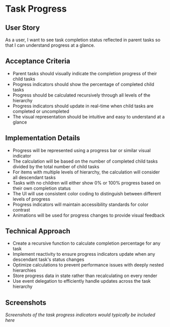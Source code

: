 # Task Progress

## User Story
As a user, I want to see task completion status reflected in parent tasks so that I can understand progress at a glance.

## Acceptance Criteria
- Parent tasks should visually indicate the completion progress of their child tasks
- Progress indicators should show the percentage of completed child tasks
- Progress should be calculated recursively through all levels of the hierarchy
- Progress indicators should update in real-time when child tasks are completed or uncompleted
- The visual representation should be intuitive and easy to understand at a glance

## Implementation Details
- Progress will be represented using a progress bar or similar visual indicator
- The calculation will be based on the number of completed child tasks divided by the total number of child tasks
- For items with multiple levels of hierarchy, the calculation will consider all descendant tasks
- Tasks with no children will either show 0% or 100% progress based on their own completion status
- The UI will use consistent color coding to distinguish between different levels of progress
- Progress indicators will maintain accessibility standards for color contrast
- Animations will be used for progress changes to provide visual feedback

## Technical Approach
- Create a recursive function to calculate completion percentage for any task
- Implement reactivity to ensure progress indicators update when any descendant task's status changes
- Optimize calculations to prevent performance issues with deeply nested hierarchies
- Store progress data in state rather than recalculating on every render
- Use event delegation to efficiently handle updates across the task hierarchy

## Screenshots
*Screenshots of the task progress indicators would typically be included here* 